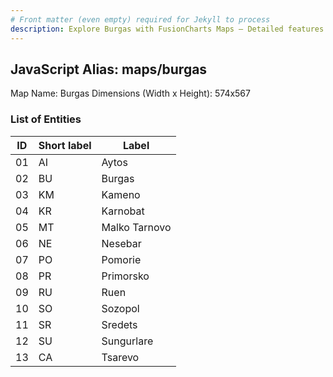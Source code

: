```yaml
---
# Front matter (even empty) required for Jekyll to process
description: Explore Burgas with FusionCharts Maps – Detailed features for seamless integration. Try now & enhance your data visualization today! 
---
```


## JavaScript Alias: maps/burgas

Map Name: Burgas
Dimensions (Width x Height): 574x567





### List of Entities

ID | Short label | Label
---|---|---|
01|AI|Aytos
02|BU|Burgas
03|KM|Kameno
04|KR|Karnobat
05|MT|Malko Tarnovo
06|NE|Nesebar
07|PO|Pomorie
08|PR|Primorsko
09|RU|Ruen
10|SO|Sozopol
11|SR|Sredets
12|SU|Sungurlare
13|CA|Tsarevo

